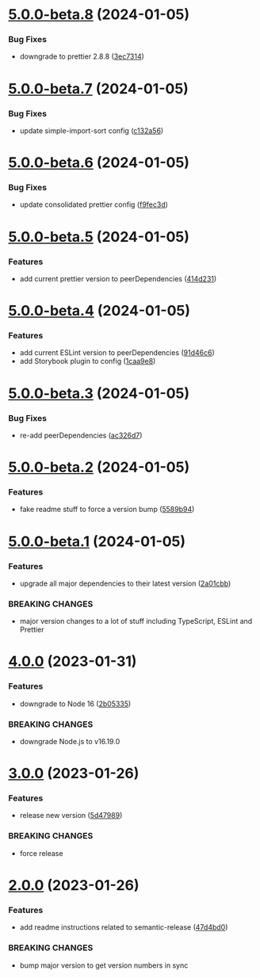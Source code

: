 # [5.0.0-beta.8](https://github.com/kapowaz/eslint-config/compare/v5.0.0-beta.7...v5.0.0-beta.8) (2024-01-05)


### Bug Fixes

* downgrade to prettier 2.8.8 ([3ec7314](https://github.com/kapowaz/eslint-config/commit/3ec7314f2bd5287c5c6bb10d679f48e99879d756))

# [5.0.0-beta.7](https://github.com/kapowaz/eslint-config/compare/v5.0.0-beta.6...v5.0.0-beta.7) (2024-01-05)


### Bug Fixes

* update simple-import-sort config ([c132a56](https://github.com/kapowaz/eslint-config/commit/c132a5693c1262012e77737f918640cc35ce3b2d))

# [5.0.0-beta.6](https://github.com/kapowaz/eslint-config/compare/v5.0.0-beta.5...v5.0.0-beta.6) (2024-01-05)


### Bug Fixes

* update consolidated prettier config ([f9fec3d](https://github.com/kapowaz/eslint-config/commit/f9fec3da113ad908906bec1b6a034da499250291))

# [5.0.0-beta.5](https://github.com/kapowaz/eslint-config/compare/v5.0.0-beta.4...v5.0.0-beta.5) (2024-01-05)


### Features

* add current prettier version to peerDependencies ([414d231](https://github.com/kapowaz/eslint-config/commit/414d231d0e5c8d6703c97b9aa591784420b9f3de))

# [5.0.0-beta.4](https://github.com/kapowaz/eslint-config/compare/v5.0.0-beta.3...v5.0.0-beta.4) (2024-01-05)


### Features

* add current ESLint version to peerDependencies ([91d46c6](https://github.com/kapowaz/eslint-config/commit/91d46c62ecb920fa2b072a089656b2c0b69a7d99))
* add Storybook plugin to config ([1caa9e8](https://github.com/kapowaz/eslint-config/commit/1caa9e8a465093b4c303c77ee1020fd9a0701487))

# [5.0.0-beta.3](https://github.com/kapowaz/eslint-config/compare/v5.0.0-beta.2...v5.0.0-beta.3) (2024-01-05)


### Bug Fixes

* re-add peerDependencies ([ac326d7](https://github.com/kapowaz/eslint-config/commit/ac326d726cc1baa676875dbca07196f8f087decf))

# [5.0.0-beta.2](https://github.com/kapowaz/eslint-config/compare/v5.0.0-beta.1...v5.0.0-beta.2) (2024-01-05)


### Features

* fake readme stuff to force a version bump ([5589b94](https://github.com/kapowaz/eslint-config/commit/5589b94d84749c833b6dad18fb6ae58bacc13fb1))

# [5.0.0-beta.1](https://github.com/kapowaz/eslint-config/compare/v4.0.0...v5.0.0-beta.1) (2024-01-05)


### Features

* upgrade all major dependencies to their latest version ([2a01cbb](https://github.com/kapowaz/eslint-config/commit/2a01cbb987408386c6f755e91ca4deb21c03c93e))


### BREAKING CHANGES

* major version changes to a lot of stuff including TypeScript, ESLint and Prettier

# [4.0.0](https://github.com/kapowaz/eslint-config/compare/v3.0.0...v4.0.0) (2023-01-31)


### Features

* downgrade to Node 16 ([2b05335](https://github.com/kapowaz/eslint-config/commit/2b0533522b3c1a35d03b7ae7f2ac43cfad86854c))


### BREAKING CHANGES

* downgrade Node.js to v16.19.0

# [3.0.0](https://github.com/kapowaz/eslint-config/compare/v2.0.0...v3.0.0) (2023-01-26)


### Features

* release new version ([5d47989](https://github.com/kapowaz/eslint-config/commit/5d479893e662ac26cfaccaa0f8c6919131c07bbf))


### BREAKING CHANGES

* force release

# [2.0.0](https://github.com/kapowaz/eslint-config/compare/v1.0.0...v2.0.0) (2023-01-26)


### Features

* add readme instructions related to semantic-release ([47d4bd0](https://github.com/kapowaz/eslint-config/commit/47d4bd0647c0691260430512ca20c455e6dd9155))


### BREAKING CHANGES

* bump major version to get version numbers in sync
